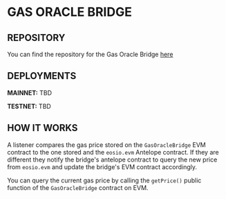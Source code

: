 # GAS ORACLE BRIDGE

## REPOSITORY
You can find the repository for the Gas Oracle Bridge [here](https://github.com/telosnetwork/gas-oracle-bridge)

## DEPLOYMENTS

**MAINNET:** TBD

**TESTNET:** TBD

## HOW IT WORKS

A listener compares the gas price stored on the `GasOracleBridge` EVM contract to the one stored and the `eosio.evm` Antelope contract. If they are different they notify the bridge's antelope contract to query the new price from `eosio.evm` and update the bridge's EVM contract accordingly.

You can query the current gas price by calling the `getPrice()` public function of the `GasOracleBridge` contract on EVM.
